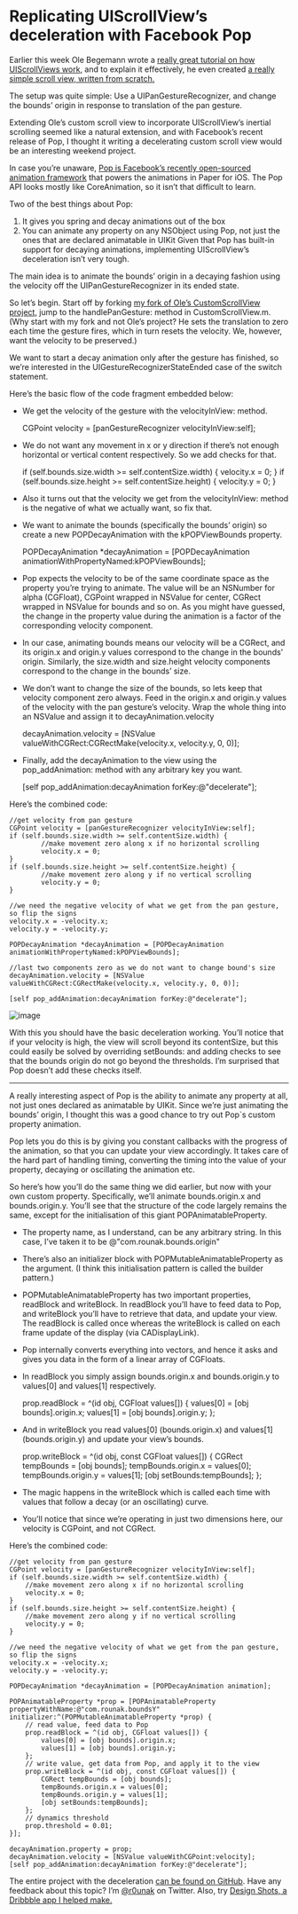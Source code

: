 Replicating UIScrollView’s deceleration with Facebook Pop
====

Earlier this week Ole Begemann wrote a [really great tutorial on how UIScrollViews work](http://oleb.net/blog/2014/04/understanding-uiscrollview/), and to explain it effectively, he even created [a really simple scroll view, written from scratch.](https://github.com/ole/CustomScrollView)

The setup was quite simple: Use a UIPanGestureRecognizer, and change the bounds’ origin in response to translation of the pan gesture.

Extending Ole’s custom scroll view to incorporate UIScrollView’s inertial scrolling seemed like a natural extension, and with Facebook’s recent release of Pop, I thought it writing a decelerating custom scroll view would be an interesting weekend project.

In case you’re unaware, [Pop is Facebook’s recently open-sourced animation framework](http://iosdevtips.co/post/84160910513/exploring-facebook-pop) that powers the animations in Paper for iOS. The Pop API looks mostly like CoreAnimation, so it isn’t that difficult to learn.

Two of the best things about Pop:

1. It gives you spring and decay animations out of the box
2. You can animate any property on any NSObject using Pop, not just the ones that are declared animatable in UIKit
Given that Pop has built-in support for decaying animations, implementing UIScrollView’s deceleration isn’t very tough.

The main idea is to animate the bounds’ origin in a decaying fashion using the velocity off the UIPanGestureRecognizer in its ended state.

So let’s begin. Start off by forking [my fork of Ole’s CustomScrollView project,](https://github.com/rounak/CustomScrollView) jump to the handlePanGesture: method in CustomScrollView.m. (Why start with my fork and not Ole’s project? He sets the translation to zero each time the gesture fires, which in turn resets the velocity. We, however, want the velocity to be preserved.)

We want to start a decay animation only after the gesture has finished, so we’re interested in the UIGestureRecognizerStateEnded case of the switch statement.

Here’s the basic flow of the code fragment embedded below:

- We get the velocity of the gesture with the velocityInView: method.

	CGPoint velocity = [panGestureRecognizer velocityInView:self];

- We do not want any movement in x or y direction if there’s not enough horizontal or vertical content respectively. So we add checks for that.

	if (self.bounds.size.width >= self.contentSize.width) {
		    velocity.x = 0;
	}
	if (self.bounds.size.height >= self.contentSize.height) {
		    velocity.y = 0;
	}

- Also it turns out that the velocity we get from the velocityInView: method is the negative of what we actually want, so fix that.

- We want to animate the bounds (specifically the bounds’ origin) so create a new POPDecayAnimation with the kPOPViewBounds property.

	POPDecayAnimation *decayAnimation = [POPDecayAnimation animationWithPropertyNamed:kPOPViewBounds];

- Pop expects the velocity to be of the same coordinate space as the property you’re trying to animate. The value will be an NSNumber for alpha (CGFloat), CGPoint wrapped in NSValue for center, CGRect wrapped in NSValue for bounds and so on. As you might have guessed, the change in the property value during the animation is a factor of the corresponding velocity component.

- In our case, animating bounds means our velocity will be a CGRect, and its origin.x and origin.y values correspond to the change in the bounds' origin. Similarly, the size.width and size.height velocity components correspond to the change in the bounds’ size.

- We don’t want to change the size of the bounds, so lets keep that velocity component zero always. Feed in the origin.x and origin.y values of the velocity with the pan gesture’s velocity. Wrap the whole thing into an NSValue and assign it to decayAnimation.velocity

	decayAnimation.velocity = [NSValue valueWithCGRect:CGRectMake(velocity.x, velocity.y, 0, 0)];

- Finally, add the decayAnimation to the view using the pop_addAnimation: method with any arbitrary key you want.

	[self pop_addAnimation:decayAnimation forKey:@"decelerate"];

Here’s the combined code:


	//get velocity from pan gesture
	CGPoint velocity = [panGestureRecognizer velocityInView:self];
	if (self.bounds.size.width >= self.contentSize.width) {
		    //make movement zero along x if no horizontal scrolling
		    velocity.x = 0; 
	}
	if (self.bounds.size.height >= self.contentSize.height) {
		    //make movement zero along y if no vertical scrolling
		    velocity.y = 0; 
	}
	 
	//we need the negative velocity of what we get from the pan gesture, so flip the signs
	velocity.x = -velocity.x;
	velocity.y = -velocity.y;
	 
	POPDecayAnimation *decayAnimation = [POPDecayAnimation animationWithPropertyNamed:kPOPViewBounds];
	 
	//last two components zero as we do not want to change bound's size
	decayAnimation.velocity = [NSValue valueWithCGRect:CGRectMake(velocity.x, velocity.y, 0, 0)];
	 
	[self pop_addAnimation:decayAnimation forKey:@"decelerate"];


![image](http://media.tumblr.com/185a108dfa8a706c90985b18198bd39c/tumblr_inline_n4z4hwnQiv1qh9cw7.gif)

With this you should have the basic deceleration working. You’ll notice that if your velocity is high, the view will scroll beyond its contentSize, but this could easily be solved by overriding setBounds: and adding checks to see that the bounds origin do not go beyond the thresholds. I’m surprised that Pop doesn’t add these checks itself.

-----

A really interesting aspect of Pop is the ability to animate any property at all, not just ones declared as animatable by UIKit. Since we’re just animating the bounds’ origin, I thought this was a good chance to try out Pop`s custom property animation.

Pop lets you do this is by giving you constant callbacks with the progress of the animation, so that you can update your view accordingly. It takes care of the hard part of handling timing, converting the timing into the value of your property, decaying or oscillating the animation etc.

So here’s how you’ll do the same thing we did earlier, but now with your own custom property. Specifically, we’ll animate bounds.origin.x and bounds.origin.y. You’ll see that the structure of the code largely remains the same, except for the initialisation of this giant POPAnimatableProperty.

- The property name, as I understand, can be any arbitrary string. In this case, I’ve taken it to be @"com.rounak.bounds.origin" 

- There’s also an initializer block with POPMutableAnimatableProperty as the argument. (I think this initialisation pattern is called the builder pattern.)

- POPMutableAnimatableProperty has two important properties, readBlock and writeBlock. In readBlock you’ll have to feed data to Pop, and writeBlock you’ll have to retrieve that data, and update your view. The readBlock is called once whereas the writeBlock is called on each frame update of the display (via CADisplayLink).

- Pop internally converts everything into vectors, and hence it asks and gives you data in the form of a linear array of CGFloats.

- In readBlock you simply assign bounds.origin.x and bounds.origin.y to values[0] and values[1] respectively.


	prop.readBlock = ^(id obj, CGFloat values[]) {
		    values[0] = [obj bounds].origin.x;
				    values[1] = [obj bounds].origin.y;
	};

- And in writeBlock you read values[0] (bounds.origin.x) and values[1] (bounds.origin.y) and update your view’s bounds.

	prop.writeBlock = ^(id obj, const CGFloat values[]) {
	    CGRect tempBounds = [obj bounds];
	    tempBounds.origin.x = values[0];
	    tempBounds.origin.y = values[1];
	    [obj setBounds:tempBounds];
	};

- The magic happens in the writeBlock which is called each time with values that follow a decay (or an oscillating) curve.

- You’ll notice that since we’re operating in just two dimensions here, our velocity is CGPoint, and not CGRect.

Here’s the combined code:

	//get velocity from pan gesture
	CGPoint velocity = [panGestureRecognizer velocityInView:self];
	if (self.bounds.size.width >= self.contentSize.width) {
	    //make movement zero along x if no horizontal scrolling
	    velocity.x = 0;
	}
	if (self.bounds.size.height >= self.contentSize.height) {
	    //make movement zero along y if no vertical scrolling
	    velocity.y = 0;
	}
	 
	//we need the negative velocity of what we get from the pan gesture, so flip the signs
	velocity.x = -velocity.x;
	velocity.y = -velocity.y;
	 
	POPDecayAnimation *decayAnimation = [POPDecayAnimation animation];
	 
	POPAnimatableProperty *prop = [POPAnimatableProperty propertyWithName:@"com.rounak.boundsY" initializer:^(POPMutableAnimatableProperty *prop) {
	    // read value, feed data to Pop
	    prop.readBlock = ^(id obj, CGFloat values[]) {
	        values[0] = [obj bounds].origin.x;
	        values[1] = [obj bounds].origin.y;
	    };
	    // write value, get data from Pop, and apply it to the view
	    prop.writeBlock = ^(id obj, const CGFloat values[]) {
	        CGRect tempBounds = [obj bounds];
	        tempBounds.origin.x = values[0];
	        tempBounds.origin.y = values[1];
	        [obj setBounds:tempBounds];
	    };
	    // dynamics threshold
	    prop.threshold = 0.01;
	}];
	 
	decayAnimation.property = prop;
	decayAnimation.velocity = [NSValue valueWithCGPoint:velocity];
	[self pop_addAnimation:decayAnimation forKey:@"decelerate"];

The entire project with the deceleration [can be found on GitHub](https://github.com/rounak/CustomScrollView/tree/custom-scroll-with-pop). Have any feedback about this topic? I’m [@r0unak](http://twitter.com/r0unak) on Twitter. Also, try [Design Shots, a Dribbble app I helped make.](https://itunes.apple.com/us/app/design-shots/id792517951?mt=8)